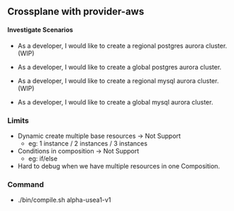 ## Crossplane with provider-aws

#### Investigate Scenarios

- As a developer, I would like to create a regional postgres aurora cluster. (WIP)

- As a developer, I would like to create a global postgres aurora cluster.

- As a developer, I would like to create a regional mysql aurora cluster. (WIP)

- As a developer, I would like to create a global mysql aurora cluster.

### Limits
- Dynamic create multiple base resources -> Not Support
  - eg: 1 instance / 2 instances / 3 instances
- Conditions in composition -> Not Support
  - eg: if/else
- Hard to debug when we have multiple resources in one Composition.

### Command
- ./bin/compile.sh alpha-usea1-v1
